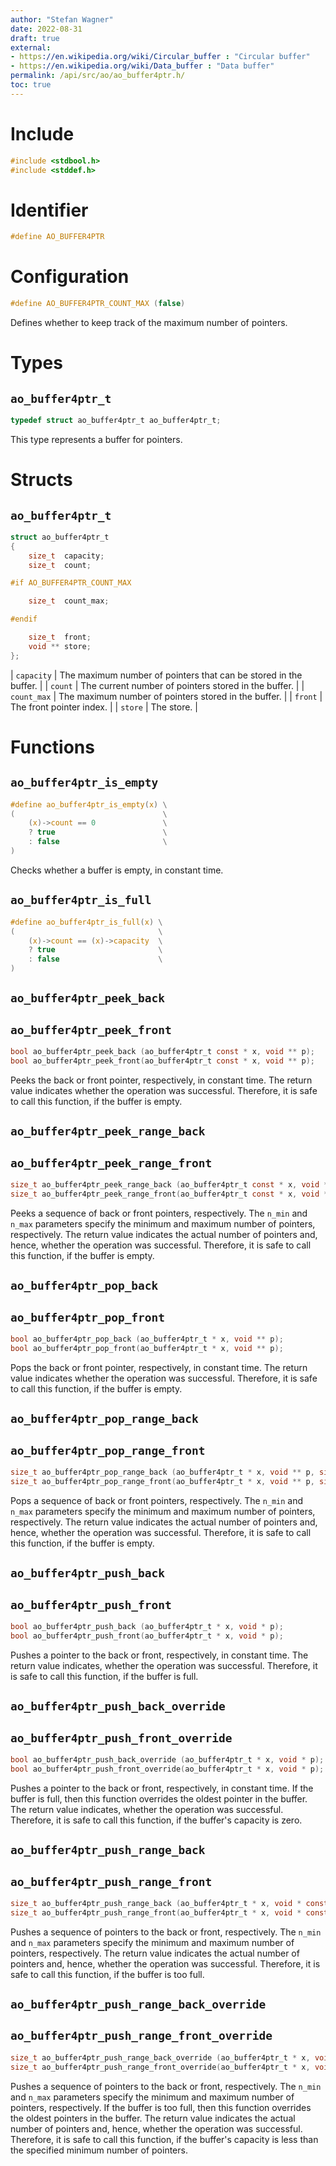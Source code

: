 ```yaml
---
author: "Stefan Wagner"
date: 2022-08-31
draft: true
external:
- https://en.wikipedia.org/wiki/Circular_buffer : "Circular buffer"
- https://en.wikipedia.org/wiki/Data_buffer : "Data buffer"
permalink: /api/src/ao/ao_buffer4ptr.h/
toc: true
---
```


# Include

```c
#include <stdbool.h>
#include <stddef.h>
```

# Identifier

```c
#define AO_BUFFER4PTR
```

# Configuration

```c
#define AO_BUFFER4PTR_COUNT_MAX (false)
```

Defines whether to keep track of the maximum number of pointers.

# Types

## `ao_buffer4ptr_t`

```c
typedef struct ao_buffer4ptr_t ao_buffer4ptr_t;
```

This type represents a buffer for pointers.

# Structs

## `ao_buffer4ptr_t`

```c
struct ao_buffer4ptr_t
{
    size_t  capacity;
    size_t  count;

#if AO_BUFFER4PTR_COUNT_MAX

    size_t  count_max;

#endif

    size_t  front;
    void ** store;
};
```

| `capacity` | The maximum number of pointers that can be stored in the buffer. |
| `count` | The current number of pointers stored in the buffer. |
| `count_max` | The maximum number of pointers stored in the buffer. |
| `front` | The front pointer index. |
| `store` | The store. |

# Functions

## `ao_buffer4ptr_is_empty`

```c
#define ao_buffer4ptr_is_empty(x) \
(                                 \
    (x)->count == 0               \
    ? true                        \
    : false                       \
)
```

Checks whether a buffer is empty, in constant time.

## `ao_buffer4ptr_is_full`

```c
#define ao_buffer4ptr_is_full(x) \
(                                \
    (x)->count == (x)->capacity  \
    ? true                       \
    : false                      \
)
```

## `ao_buffer4ptr_peek_back`
## `ao_buffer4ptr_peek_front`

```c
bool ao_buffer4ptr_peek_back (ao_buffer4ptr_t const * x, void ** p);
bool ao_buffer4ptr_peek_front(ao_buffer4ptr_t const * x, void ** p);
```

Peeks the back or front pointer, respectively, in constant time. The return value indicates whether the operation was successful. Therefore, it is safe to call this function, if the buffer is empty.

## `ao_buffer4ptr_peek_range_back`
## `ao_buffer4ptr_peek_range_front`

```c
size_t ao_buffer4ptr_peek_range_back (ao_buffer4ptr_t const * x, void ** p, size_t n_min, size_t n_max);
size_t ao_buffer4ptr_peek_range_front(ao_buffer4ptr_t const * x, void ** p, size_t n_min, size_t n_max);
```

Peeks a sequence of back or front pointers, respectively. The `n_min` and `n_max` parameters specify the minimum and maximum number of pointers, respectively. The return value indicates the actual number of pointers and, hence, whether the operation was successful. Therefore, it is safe to call this function, if the buffer is empty.

## `ao_buffer4ptr_pop_back`
## `ao_buffer4ptr_pop_front`

```c
bool ao_buffer4ptr_pop_back (ao_buffer4ptr_t * x, void ** p);
bool ao_buffer4ptr_pop_front(ao_buffer4ptr_t * x, void ** p);
```

Pops the back or front pointer, respectively, in constant time. The return value indicates whether the operation was successful. Therefore, it is safe to call this function, if the buffer is empty.

## `ao_buffer4ptr_pop_range_back`
## `ao_buffer4ptr_pop_range_front`

```c
size_t ao_buffer4ptr_pop_range_back (ao_buffer4ptr_t * x, void ** p, size_t n_min, size_t n_max);
size_t ao_buffer4ptr_pop_range_front(ao_buffer4ptr_t * x, void ** p, size_t n_min, size_t n_max);
```

Pops a sequence of back or front pointers, respectively. The `n_min` and `n_max` parameters specify the minimum and maximum number of pointers, respectively. The return value indicates the actual number of pointers and, hence, whether the operation was successful. Therefore, it is safe to call this function, if the buffer is empty.

## `ao_buffer4ptr_push_back`
## `ao_buffer4ptr_push_front`

```c
bool ao_buffer4ptr_push_back (ao_buffer4ptr_t * x, void * p);
bool ao_buffer4ptr_push_front(ao_buffer4ptr_t * x, void * p);
```

Pushes a pointer to the back or front, respectively, in constant time. The return value indicates, whether the operation was successful. Therefore, it is safe to call this function, if the buffer is full.

## `ao_buffer4ptr_push_back_override`
## `ao_buffer4ptr_push_front_override`

```c
bool ao_buffer4ptr_push_back_override (ao_buffer4ptr_t * x, void * p);
bool ao_buffer4ptr_push_front_override(ao_buffer4ptr_t * x, void * p);
```

Pushes a pointer to the back or front, respectively, in constant time. If the buffer is full, then this function overrides the oldest pointer in the buffer. The return value indicates, whether the operation was successful. Therefore, it is safe to call this function, if the buffer's capacity is zero.

## `ao_buffer4ptr_push_range_back`
## `ao_buffer4ptr_push_range_front`

```c
size_t ao_buffer4ptr_push_range_back (ao_buffer4ptr_t * x, void * const * p, size_t n_min, size_t n_max);
size_t ao_buffer4ptr_push_range_front(ao_buffer4ptr_t * x, void * const * p, size_t n_min, size_t n_max);
```

Pushes a sequence of pointers to the back or front, respectively. The `n_min` and `n_max` parameters specify the minimum and maximum number of pointers, respectively. The return value indicates the actual number of pointers and, hence, whether the operation was successful. Therefore, it is safe to call this function, if the buffer is too full.

## `ao_buffer4ptr_push_range_back_override`
## `ao_buffer4ptr_push_range_front_override`

```c
size_t ao_buffer4ptr_push_range_back_override (ao_buffer4ptr_t * x, void * const * p, size_t n_min, size_t n_max);
size_t ao_buffer4ptr_push_range_front_override(ao_buffer4ptr_t * x, void * const * p, size_t n_min, size_t n_max);
```

Pushes a sequence of pointers to the back or front, respectively. The `n_min` and `n_max` parameters specify the minimum and maximum number of pointers, respectively. If the buffer is too full, then this function overrides the oldest pointers in the buffer. The return value indicates the actual number of pointers and, hence, whether the operation was successful. Therefore, it is safe to call this function, if the buffer's capacity is less than the specified minimum number of pointers.
